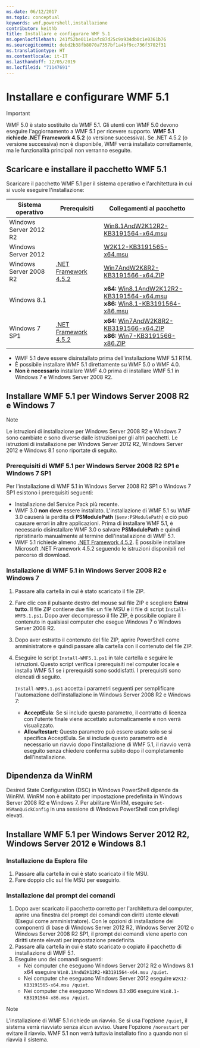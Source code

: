 ```yaml
---
ms.date: 06/12/2017
ms.topic: conceptual
keywords: wmf,powershell,installazione
contributor: keithb
title: Installare e configurare WMF 5.1
ms.openlocfilehash: 241f52be011e1afc87d25c9a934db0c1e0361b76
ms.sourcegitcommit: debd2b38fb8070a7357bf1a4bf9cc736f3702f31
ms.translationtype: HT
ms.contentlocale: it-IT
ms.lasthandoff: 12/05/2019
ms.locfileid: "71147691"
---
```

# <a name="install-and-configure-wmf-51"></a>Installare e configurare WMF 5.1

> [!IMPORTANT]
> WMF 5.0 è stato sostituito da WMF 5.1. Gli utenti con WMF 5.0 devono eseguire l'aggiornamento a WMF 5.1 per ricevere supporto.
> **WMF 5.1 richiede .NET Framework 4.5.2** (o versione successiva). Se .NET 4.5.2 (o versione successiva) non è disponibile, WMF verrà installato correttamente, ma le funzionalità principali non verranno eseguite.

## <a name="download-and-install-the-wmf-51-package"></a>Scaricare e installare il pacchetto WMF 5.1

Scaricare il pacchetto WMF 5.1 per il sistema operativo e l'architettura in cui si vuole eseguire l'installazione:

| Sistema operativo       | Prerequisiti           | Collegamenti al pacchetto                          |
|------------------------|-------------------------|----------------------------------------|
| Windows Server 2012 R2 |                         | [Win8.1AndW2K12R2-KB3191564-x64.msu][] |
| Windows Server 2012    |                         | [W2K12-KB3191565-x64.msu][]            |
| Windows Server 2008 R2 | [.NET Framework 4.5.2][]| [Win7AndW2K8R2-KB3191566-x64.ZIP][]    |
| Windows 8.1            |                         | **x64:** [Win8.1AndW2K12R2-KB3191564-x64.msu][]</br>**x86:** [Win8.1-KB3191564-x86.msu][] |
| Windows 7 SP1          | [.NET Framework 4.5.2][]| **x64:** [Win7AndW2K8R2-KB3191566-x64.ZIP][]</br>**x86:** [Win7-KB3191566-x86.ZIP][] |

[.NET Framework 4.5.2]: https://www.microsoft.com/download/details.aspx?id=42642
[W2K12-KB3191565-x64.msu]: https://go.microsoft.com/fwlink/?linkid=839513
[Win7-KB3191566-x86.ZIP]: https://go.microsoft.com/fwlink/?linkid=839522
[Win7AndW2K8R2-KB3191566-x64.ZIP]: https://go.microsoft.com/fwlink/?linkid=839523
[Win8.1-KB3191564-x86.msu]: https://go.microsoft.com/fwlink/?linkid=839521
[Win8.1AndW2K12R2-KB3191564-x64.msu]: https://go.microsoft.com/fwlink/?linkid=839516

- WMF 5.1 deve essere disinstallato prima dell'installazione WMF 5.1 RTM.
- È possibile installare WMF 5.1 direttamente su WMF 5.0 o WMF 4.0.
- **Non è necessario** installare WMF 4.0 prima di installare WMF 5.1 in Windows 7 e Windows Server 2008 R2.

## <a name="install-wmf-51-for-windows-server-2008-r2-and-windows-7"></a>Installare WMF 5.1 per Windows Server 2008 R2 e Windows 7

> [!NOTE]
> Le istruzioni di installazione per Windows Server 2008 R2 e Windows 7 sono cambiate e sono diverse dalle istruzioni per gli altri pacchetti. Le istruzioni di installazione per Windows Server 2012 R2, Windows Server 2012 e Windows 8.1 sono riportate di seguito.

### <a name="wmf-51-prerequisites-for-windows-server-2008-r2-sp1-and-windows-7-sp1"></a>Prerequisiti di WMF 5.1 per Windows Server 2008 R2 SP1 e Windows 7 SP1

Per l'installazione di WMF 5.1 in Windows Server 2008 R2 SP1 o Windows 7 SP1 esistono i prerequisiti seguenti:

- Installazione del Service Pack più recente.
- WMF 3.0 **non deve** essere installato. L'installazione di WMF 5.1 su WMF 3.0 causerà la perdita di **PSModulePath** (`$env:PSModulePath`) e ciò può causare errori in altre applicazioni. Prima di installare WMF 5.1, è necessario disinstallare WMF 3.0 o salvare **PSModulePath** e quindi ripristinarlo manualmente al termine dell'installazione di WMF 5.1.
- WMF 5.1 richiede almeno [.NET Framework 4.5.2](https://www.microsoft.com/download/details.aspx?id=42642).
  È possibile installare Microsoft .NET Framework 4.5.2 seguendo le istruzioni disponibili nel percorso di download.

### <a name="installing-wmf-51-on-windows-server-2008-r2-and-windows-7"></a>Installazione di WMF 5.1 in Windows Server 2008 R2 e Windows 7

1. Passare alla cartella in cui è stato scaricato il file ZIP.

2. Fare clic con il pulsante destro del mouse sul file ZIP e scegliere **Estrai tutto**. Il file ZIP contiene due file: un file MSU e il file di script `Install-WMF5.1.ps1`. Dopo aver decompresso il file ZIP, è possibile copiare il contenuto in qualsiasi computer che esegue Windows 7 o Windows Server 2008 R2.

3. Dopo aver estratto il contenuto del file ZIP, aprire PowerShell come amministratore e quindi passare alla cartella con il contenuto del file ZIP.

4. Eseguire lo script `Install-WMF5.1.ps1` in tale cartella e seguire le istruzioni. Questo script verifica i prerequisiti nel computer locale e installa WMF 5.1 se i prerequisiti sono soddisfatti. I prerequisiti sono elencati di seguito.

   `Install-WMF5.1.ps1` accetta i parametri seguenti per semplificare l'automazione dell'installazione in Windows Server 2008 R2 e Windows 7:

   - **AcceptEula**: Se si include questo parametro, il contratto di licenza con l'utente finale viene accettato automaticamente e non verrà visualizzato.
   - **AllowRestart**: Questo parametro può essere usato solo se si specifica AcceptEula. Se si include questo parametro ed è necessario un riavvio dopo l'installazione di WMF 5.1, il riavvio verrà eseguito senza chiedere conferma subito dopo il completamento dell'installazione.

## <a name="winrm-dependency"></a>Dipendenza da WinRM

Desired State Configuration (DSC) in Windows PowerShell dipende da WinRM. WinRM non è abilitato per impostazione predefinita in Windows Server 2008 R2 e Windows 7. Per abilitare WinRM, eseguire `Set-WSManQuickConfig` in una sessione di Windows PowerShell con privilegi elevati.

## <a name="install-wmf-51-for-windows-server-2012-r2-windows-server-2012-and-windows-81"></a>Installare WMF 5.1 per Windows Server 2012 R2, Windows Server 2012 e Windows 8.1

### <a name="install-from-windows-file-explorer"></a>Installazione da Esplora file

1. Passare alla cartella in cui è stato scaricato il file MSU.
2. Fare doppio clic sul file MSU per eseguirlo.

### <a name="installing-from-the-command-prompt"></a>Installazione dal prompt dei comandi

1. Dopo aver scaricato il pacchetto corretto per l'architettura del computer, aprire una finestra del prompt dei comandi con diritti utente elevati (Esegui come amministratore). Con le opzioni di installazione dei componenti di base di Windows Server 2012 R2, Windows Server 2012 o Windows Server 2008 R2 SP1, il prompt dei comandi viene aperto con diritti utente elevati per impostazione predefinita.
2. Passare alla cartella in cui è stato scaricato o copiato il pacchetto di installazione di WMF 5.1.
3. Eseguire uno dei comandi seguenti:
   - Nei computer che eseguono Windows Server 2012 R2 o Windows 8.1 x64 eseguire `Win8.1AndW2K12R2-KB3191564-x64.msu /quiet`.
   - Nei computer che eseguono Windows Server 2012 eseguire `W2K12-KB3191565-x64.msu /quiet`.
   - Nei computer che eseguono Windows 8.1 x86 eseguire `Win8.1-KB3191564-x86.msu /quiet`.

> [!NOTE]
> L'installazione di WMF 5.1 richiede un riavvio. Se si usa l'opzione `/quiet`, il sistema verrà riavviato senza alcun avviso. Usare l'opzione `/norestart` per evitare il riavvio. WMF 5.1 non verrà tuttavia installato fino a quando non si riavvia il sistema.
